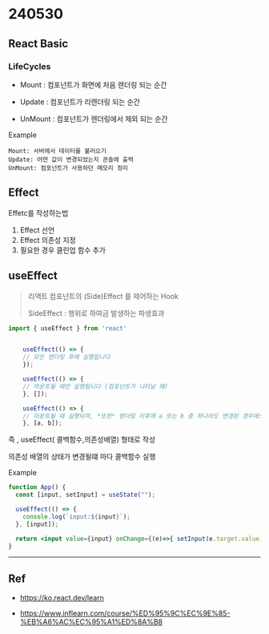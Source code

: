 # 240530

## React Basic

### LifeCycles

- Mount : 컴포넌트가 화면에 처음 렌더링 되는 순간

- Update : 컴포넌트가 리렌더링 되는 순간

- UnMount : 컴포넌트가 렌더링에서 제외 되는 순간

Example

    Mount: 서버에서 데이터를 불러오기
    Update: 어떤 값이 변경되었는지 콘솔에 출력
    UnMount: 컴포넌트가 사용하던 메모리 정리

## Effect

Effetc를 작성하는법

1. Effect 선언
2. Effect 의존성 지정
3. 필요한 경우 클린업 함수 추가

## useEffect

> 리액트 컴포넌트의 (Side)Effect 를 제어하는 Hook
>
> SideEffect : 행위로 하여금 발생하는 파생효과

```jsx
import { useEffect } from 'react'
```

```jsx

    useEffect(() => {
    // 모든 렌더링 후에 실행됩니다
    });

    useEffect(() => {
    // 마운트될 때만 실행됩니다 (컴포넌트가 나타날 때)
    }, []);

    useEffect(() => {
    // 마운트될 때 실행되며, *또한* 렌더링 이후에 a 또는 b 중 하나라도 변경된 경우에도 실행됩니다
    }, [a, b]);

```
즉 , useEffect( 콜백함수,의존성배열) 형태로 작성

의존성 배열의 상태가 변경될떄 마다 콜백함수 실행


Example 
```jsx
function App() {
  const [input, setInput] = useState("");

  useEffect(() => {
    console.log(`input:${input}`);
  }, [input]);

  return <input value={input} onChange={(e)=>{ setInput(e.target.value);}}>
}


```

---

## Ref

- https://ko.react.dev/learn

- https://www.inflearn.com/course/%ED%95%9C%EC%9E%85-%EB%A6%AC%EC%95%A1%ED%8A%B8
